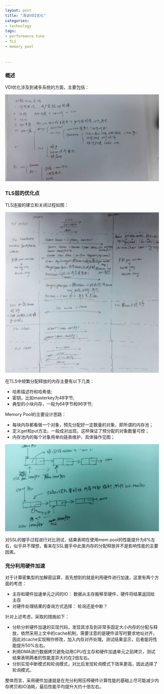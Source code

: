 ```yaml
---
layout: post
title: "浅谈VDI优化"
categories:
- technology
tags:
- performance tune
- TLS
- memory pool


---
```



### 概述 ###

VDI优化涉及到诸多系统的方面，主要包括：  

![图片](/assets/images/perf/perf_framework.jpg)


### TLS层的优化点 ###

TLS连接的建立和关闭过程如图：  

![图片](/assets/images/perf/SSL_connect.png)

在TLS中频繁分配释放的内存主要有以下几类：   
- 哈希描述符和哈希值;  
- 密钥，比如masterkey为48字节;  
- 典型的小块内存，一般为64字节和96字节;    

Memory Pool的主要设计思路：  
- 每块内存都看做一个对象，预先分配好一定数量的对象，即所谓的内存池；  
- 定义get和put方法，一般成对出现，这样保证了预分配的对象数量可控；    
- 内存池内的每个对象用单向链表维护，具体操作见图；  

![图片](/assets/images/perf/mem_pool.jpg)


对SSL的握手过程进行对比测试，结果表明在使用mem pool的性能提升为8%左右，似乎并不理想，看来在SSL握手中此类内存的分配释放并不是影响性能的主要因素。 


### 充分利用硬件加速 ###  

对于计算密集型的加解密运算，首先想到的就是利用硬件进行加速，这里有两个方面的考虑：  

- 主存和硬件加速单元之间的IO： 数据从主存搬移至硬件，硬件将结果返回给主存  
- 对硬件处理结果的查询方式选择： 轮询还是中断？    

针对上述考虑，采取的措施如下：    

- 分析分析硬件加速的实现代码，发现其涉及到非常多固定大小内存的分配与释放，依然采用上文中的cache机制，需要注意的是硬件读写时要求地址对齐，因此对cache实现稍作修改，加入内存对齐处理。测试结果显示，后者能将性能提升50%左右。  
- 利用DMA进行数据拷贝避免动用CPU在主存和硬件加速单元之前拷贝，测试结果表明两者的性能差异大约在2倍左右。
- 分别实现中断模式和轮询模式，对比后发现轮询模式下效率更高，因此选择了轮询模式。  

整体而言，采用硬件加速就是在充分利用压榨硬件计算性能的基础上尽可能减少内存拷贝和IO消耗，最后性能平均提升大约十倍左右。  


